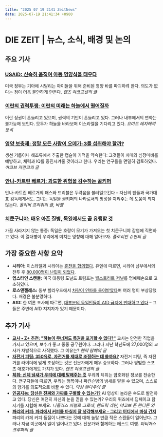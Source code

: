 ```yaml
---
title: "2025 07 19 2141 ZeitNews"
date: 2025-07-19 21:41:34 +0900
---
```


# DIE ZEIT | 뉴스, 소식, 배경 및 논의

## 주요 기사

### [USAID: 신속히 움직여 아동 영양식을 태우다](https://www.zeit.de/politik/ausland/2025-07/usaid-lebensmittel-nahrung-vernichtung-hunger-donald-trump)
미국 정부는 기아에 시달리는 아이들을 위해 준비된 영양 바를 파괴하려 한다. 의도가 없다는 점이 더욱 불안하게 만든다. *렌츠 야코프센의 글*

### [이란의 권력투쟁: 이란의 미래는 하늘에서 떨어질까](https://www.zeit.de/politik/ausland/2025-07/machtkampf-iran-israel-regierung-feinde)
이란 정권이 흔들리고 있으며, 권력의 기반이 흔들리고 있다. 그러나 내부에서의 변화는 불가능해 보인다. 모두가 하늘을 바라보며 이스라엘을 기다리고 있다. *오미드 레자에의 분석*

### [영양 보충제: 정말 모든 사람이 오메가-3를 섭취해야 할까?](https://www.zeit.de/zeit-magazin/2025/30/nahrungsergaenzung-omega-3-fettsaeuren-wirkung-gehirn-herz)
생선 기름이나 해조류에서 추출한 캡슐이 기적을 약속한다: 그것들이 치매와 심장마비를 예방하고, 체력과 IQ를 증진시켜줄 것이라고 한다. 우리는 연구들을 면밀히 검토하였다. *야코브 지만크의 글*

### [안나-카트린 베르거: 과도한 위험을 감수하는 골키퍼](https://www.zeit.de/sport/2025-07/ann-katrin-berger-fussball-em-torhueterin-nationalmannschaft)
안나-카트린 베르거의 패스와 드리블은 두려움을 불러일으킨다 – 자신의 팬들과 국가대표 감독에게서도. 그녀는 독일을 골키퍼의 나라로서의 명성을 지켜주는 데 도움이 되지 않는다. *올리버 프리취의 글, 바젤*

### [치쿤구니야: 매우 아픈 질병, 독일에서도 곧 유행할 것](https://www.zeit.de/gesundheit/2025-07/chikungunya-fieber-tropenkrankheit-muecken-virus-impfung)
가끔 사라지지 않는 통증: 독일은 호랑이 모기가 가져오는 첫 치쿤구니야 감염에 직면하고 있다. 이 열대병이 우리에게 미치는 영향에 대해 알아보자. *플로리안 슈만의 글*

## 가장 중요한 사항 요약
- **시리아:**
이스라엘과 시리아는 [휴전을 합의했다](https://www.zeit.de/politik/ausland/2025-07/syrien-israel-waffenruhe-suweida-konflikt). 유엔에 따르면, 시리아 남부에서의 전투 후 [80,000명이 난민이 되었다](https://www.zeit.de/politik/ausland/2025-07/syrien-suweida-80-000-vertriebene-un).  
- **엡스타인 스캔들:**
   미국 대통령 도널드 트럼프는 [월스트리트 저널](https://www.zeit.de/politik/ausland/2025-07/wall-street-journal-donald-trump-rupert-murdoch-klage)를 명예훼손으로 고소하였다.
- **로스앤젤레스:**
 동부 할리우드에서 [차량이 인파를 들이받았다](https://www.zeit.de/gesellschaft/zeitgeschehen/2025-07/los-angeles-fahrt-menschenmenge-hollywood)며 여러 명이 부상당했다. 배경은 불분명하다.
- **AfD:**
   한 여론 조사에 따르면, [대부분의 독일인들이 AfD 금지에 반대하고 있다](https://www.zeit.de/politik/deutschland/2025-07/afd-verbot-umfrage-deutschland) – 그들은 주변에 AfD 지지자가 있기 때문이다.

## 추가 기사
- **[교사 • Z+ 추천: "하늘이 무너져도 특권을 포기할 수 없다?"](https://www.zeit.de/arbeit/2025-05/lehrer-mangel-beruf-beamte-schule-arbeitsbedingungen)**
교사는 안전한 직업을 가지고 있으며, 보수가 좋고 종종 공무원이다. 그러나 지난 학년도에 27,000명의 교사가 자발적으로 사직했다. 그 이유는? *헨릭 람페의 글*
- **[자전거 피팅: 350유로, 자전거를 제대로 조정하는 데 쓸까요?](https://www.zeit.de/sport/2025-07/bikefitting-fahrrad-radsport-ergonomie-fahrradfahren)**
자전거 피팅, 즉 자전거를 라이더에 맞게 조정하는 것은 전문가에게 매우 중요하다. 그러나 평범한 스포츠 애호가에게도 가치가 있다. *렌츠 야코프센의 글*
- **[체취: 신체 냄새가 우리에 대해 말해주는 것](https://www.zeit.de/wissen/2025-07/koerpergeruch-schweiss-haut-mikrobiom-gefuehle-forschung)**
우리의 체취는 암호화된 정보를 전송한다. 연구자들에 따르면, 우리는 행복이나 파킨슨병의 냄새를 맡을 수 있으며, 스스로의 향기를 의도적으로 바꿀 수 있다. *막심 랜다우의 글*
- **[인공지능: 당신은 진짜와 가짜를 구별할 수 있는가?](https://www.zeit.de/digital/internet/2025-07/kuenstliche-intelligenz-video-faelschung-unterschiede-test)**
AI 영상이 놀라운 속도로 발전하고 있다. 당신은 여전히 자신의 눈을 믿을 수 있는가? 우리의 퀴즈에서 딥페이크 탐지기를 시험해 보세요. *니콜라스 파블로 그로네, 헨드릭 레만, 야코브 폰 린더른 외*
- **[파리의 커피: 파리에서 커피를 마실지 잘 생각해보세요 - 그리고 어디에서 마실 건지](https://www.zeit.de/2025/30/kaffee-paris-qualitaet-schlecht-cafe-frankreich)**
파리의 카페 커피 품질이 나쁘다는 것에 대해 놀랄 만큼 적은 스캔들이 일어난다. 그러나 지금 이곳에서 일이 일어나고 있다. 전문가와 함께하는 테스트 여행. *마티아스 크루파의 글*